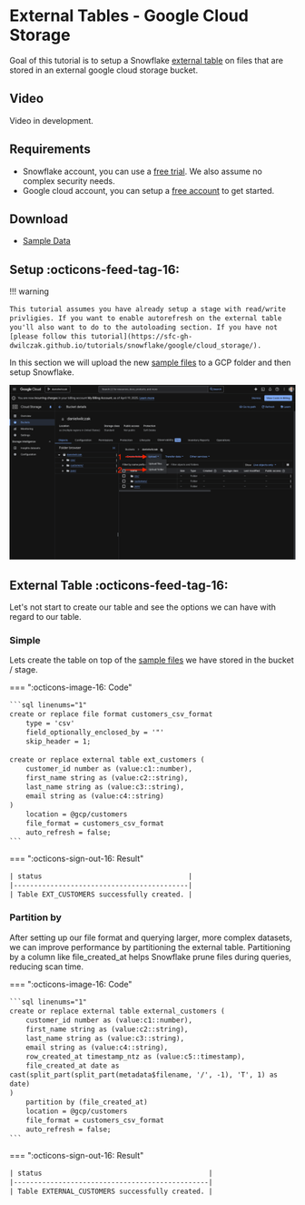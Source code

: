 # External Tables - Google Cloud Storage
Goal of this tutorial is to setup a Snowflake [external table](https://docs.snowflake.com/en/sql-reference/sql/create-external-table#examples) on files that are stored in an external google cloud storage bucket.

## Video
Video in development.

## Requirements
- Snowflake account, you can use a [free trial](https://signup.snowflake.com/). We also assume no complex security needs.
- Google cloud account, you can setup a [free account](https://cloud.google.com/) to get started.

## Download
- [Sample Data](https://sfc-gh-dwilczak.github.io/tutorials/snowflake/google/external/files/data.zip)

## Setup :octicons-feed-tag-16:
!!! warning 

    This tutorial assumes you have already setup a stage with read/write privligies. If you want to enable autorefresh on the external table you'll also want to do to the autoloading section. If you have not [please follow this tutorial](https://sfc-gh-dwilczak.github.io/tutorials/snowflake/google/cloud_storage/).
    
In this section we will upload the new [sample files](https://sfc-gh-dwilczak.github.io/tutorials/snowflake/google/external/files/data.zip) to a GCP folder and then setup Snowflake.

![Add to bucket](images/01.png)

## External Table :octicons-feed-tag-16:
Let's not start to create our table and see the options we can have with regard to our table.

### Simple
Lets create the table on top of the [sample files](https://sfc-gh-dwilczak.github.io/tutorials/snowflake/google/external/files/data.zip) we have stored in the bucket / stage.

=== ":octicons-image-16: Code"

    ```sql linenums="1"
    create or replace file format customers_csv_format
        type = 'csv'
        field_optionally_enclosed_by = '"'
        skip_header = 1;

    create or replace external table ext_customers (
        customer_id number as (value:c1::number),
        first_name string as (value:c2::string),
        last_name string as (value:c3::string),
        email string as (value:c4::string)
    )
        location = @gcp/customers
        file_format = customers_csv_format
        auto_refresh = false;
    ```

=== ":octicons-sign-out-16: Result"

    | status                                    |
    |-------------------------------------------|
    | Table EXT_CUSTOMERS successfully created. |


### Partition by
After setting up our file format and querying larger, more complex datasets, we can improve performance by partitioning the external table. Partitioning by a column like file_created_at helps Snowflake prune files during queries, reducing scan time.

=== ":octicons-image-16: Code"

    ```sql linenums="1"
    create or replace external table external_customers (
        customer_id number as (value:c1::number),
        first_name string as (value:c2::string),
        last_name string as (value:c3::string),
        email string as (value:c4::string),
        row_created_at timestamp_ntz as (value:c5::timestamp),
        file_created_at date as cast(split_part(split_part(metadata$filename, '/', -1), 'T', 1) as date)
    )
        partition by (file_created_at)
        location = @gcp/customers
        file_format = customers_csv_format
        auto_refresh = false;
    ```

=== ":octicons-sign-out-16: Result"

    | status                                         |
    |------------------------------------------------|
    | Table EXTERNAL_CUSTOMERS successfully created. |